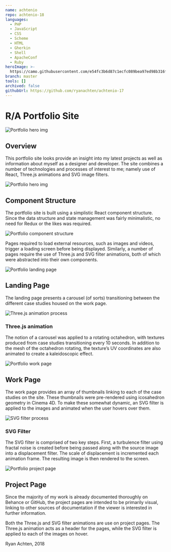 ```yaml
---
name: achtenio
repo: achtenio-18
languages:
  - PHP
  - JavaScript
  - CSS
  - Scheme
  - HTML
  - Gherkin
  - Shell
  - ApacheConf
  - Ruby
heroImage: >-
  https://camo.githubusercontent.com/e54fc3b6d87c1ecfc089bea97ed98b316f5e8a25386ae7539e70c62b2963eb04/68747470733a2f2f6d69722d73332d63646e2d63662e626568616e63652e6e65742f70726f6a6563745f6d6f64756c65732f313430302f30306634623736343937353730372e356165353135386461376631312e6a7067
branch: master
tools: []
archived: false
githubUrl: https://github.com/ryanachten/achtenio-17
---
```

# R/A Portfolio Site

![Portfolio hero img](https://mir-s3-cdn-cf.behance.net/project_modules/1400/00f4b764975707.5ae5158da7f11.jpg)

## Overview
This portfolio site looks provide an insight into my latest projects as well as information about myself as a designer and developer. The site combines a number of technologies and processes of interest to me; namely use of React, Three.js animations and SVG image filters.

![Portfolio hero img](https://mir-s3-cdn-cf.behance.net/project_modules/1400/38f80364975707.5ae4631a33c9b.jpg)

## Component Structure
The portfolio site is built using a simplistic React component structure. Since the data structure and state management was fairly minimalistic, no need for Redux or the likes was required.

![Portfolio component structure](https://mir-s3-cdn-cf.behance.net/project_modules/max_1200/4bd05a64975707.5ae51164c1368.png)

Pages required to load external resources, such as images and videos, trigger a loading screen before being displayed. Similarly, a number of pages require the use of Three.js and SVG filter animations, both of which were abstracted into their own components.

![Portfolio landing page](https://mir-s3-cdn-cf.behance.net/project_modules/1400/78794864975707.5ae457d27e029.jpg)

## Landing Page
The landing page presents a carousel (of sorts) transitioning between the different case studies housed on the work page.

![Three.js animation process](https://mir-s3-cdn-cf.behance.net/project_modules/max_1200/b775ae64975707.5ae50fcd0e163.png)

### Three.js animation
The notion of a carousel was applied to a rotating octahedron, with textures produced from case studies transitioning every 10 seconds. In addition to the mesh of the octahedron rotating, the texture’s UV coordinates are also animated to create a kaleidoscopic effect.

![Portfolio work page](https://mir-s3-cdn-cf.behance.net/project_modules/1400/4fc39564975707.5ae45ac9d1f8e.jpg)

## Work Page
The work page provides an array of thumbnails linking to each of the case studies on the site. These thumbnails were pre-rendered using icosahedron geometry in Cinema 4D. To make these somewhat dynamic, an SVG filter is applied to the images and animated when the user hovers over them.

![SVG filter process](https://mir-s3-cdn-cf.behance.net/project_modules/max_1200/37fee364975707.5ae510842c797.png)

### SVG Filter
The SVG filter is comprised of two key steps. First, a turbulence filter using fractal noise is created before being passed along with the source image into a displacement filter. The scale of displacement is incremented each animation frame. The resulting image is then rendered to the screen.

![Portfolio project page](https://mir-s3-cdn-cf.behance.net/project_modules/1400/b7e91464975707.5ae457d27d450.jpg)

## Project Page
Since the majority of my work is already documented thoroughly on Behance or GitHub, the project pages are intended to be primarily visual, linking to other sources of documentation if the viewer is interested in further information.

Both the Three.js and SVG filter animations are use on project pages. The Three.js animation acts as a header for the pages, while the SVG filter is applied to each of the images on hover.

Ryan Achten, 2018

